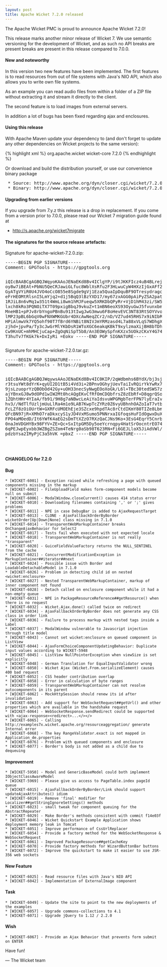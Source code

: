 ```yaml
---
layout: post
title: Apache Wicket 7.2.0 released
---
```


The Apache Wicket PMC is proud to announce Apache Wicket 7.2.0!

This release marks another minor release of Wicket 7. We
use semantic versioning for the development of Wicket, and as such no
API breaks are present breaks are present in this release compared to
7.0.0.

#### New and noteworthy

In this version two new features have been implemented. The first
features is to read resources from out of file systems with Java's
NIO API, which also allows you to write own file systems.

As an example you can read audio files from within a folder of
a ZIP file without extracting it and stream it directly to the
client.

The second feature is to load images from external servers.

In addition a lot of bugs has been fixed regarding ajax and enclosures.


#### Using this release

With Apache Maven update your dependency to (and don't forget to
update any other dependencies on Wicket projects to the same version):

{% highlight xml %}
<dependency>
    <groupId>org.apache.wicket</groupId>
    <artifactId>wicket-core</artifactId>
    <version>7.2.0</version>
</dependency>
{% endhighlight %}

Or download and build the distribution yourself, or use our
convenience binary package

<div class="highlight"><pre>
 * Source: http://www.apache.org/dyn/closer.cgi/wicket/7.2.0
 * Binary: http://www.apache.org/dyn/closer.cgi/wicket/7.2.0/binaries
</pre></div>

#### Upgrading from earlier versions

If you upgrade from 7.y.z this release is a drop in replacement. If
you come from a version prior to 7.0.0, please read our Wicket 7
migration guide found at

 * http://s.apache.org/wicket7migrate

#### The signatures for the source release artefacts:

Signature for apache-wicket-7.2.0.zip:

<div class="highlight"><pre>
-----BEGIN PGP SIGNATURE-----
Comment: GPGTools - https://gpgtools.org

iQIcBAABCgAGBQJWqyoKAAoJENaEKd8Bv4IClgYP/i9tJKKFIcz4uB4BLrej41HS
oy8w7iBEAt+PbNU5QeCRJawiGLfuc8WblXsRfu2F3HLwuCyW4HXzIjGxAFf2bjDL
GyATgVYiR0U4JVO4oCcO855e8Sgde9gVj1Eza5QuaIpDquBF9OTresydragcqJs8
eFrHEOMtRlsnI5LmYjq2+d1j5BqQ3lBzYXD17/my67zxAGG0pAiPyZSA2patQUTj
1RJiL8n6vMq1w351t4WmLi8wm1hMJFueqw5XRKDbQPyRr+VjD1hM43zi/SW5w1We
lxch8kRo3PQNOiTX7T09pxigBbqJ9vkuZ+t1mBN6eoXS93OyuGwJ5fvunxbmD9zf
MneHB1+pPJv8rbYngoPBnBu913tIwgJwG3mwu6F8oHevEVC3NT83RtSOYVvoXNve
lMP23pBL6bGqV0wFNXWMKGUbr4DXcAwNeqZCr2/nD/VZ7ud45RHS7x9iNIbRNrus
HPiAlmwVk7YQ5ohf90T7fBrd6YNBit8NIVJmYRMzasd4L7a88xVLqS7WDhgXMzk2
zjhd+jpvPa/Ty3cJwGrMlYKbDsR1WToXGC6eakqKBkT9xylzmaXijBH8bTDhok3u
Cw9KnUC+mhMHCjuCap+ZgOqNiSpT5b8/An3EOWySpfnKXzx5UOkzCKxY4G74raov
T3huTv7fKGk7k+DxIyRi
=Eokv
-----END PGP SIGNATURE-----
</pre></div>

Signature for apache-wicket-7.2.0.tar.gz:

<div class="highlight"><pre>
-----BEGIN PGP SIGNATURE-----
Comment: GPGTools - https://gpgtools.org

iQIcBAABCgAGBQJWqywsAAoJENaEKd8Bv4IC0KIP/2qWdbmhs6BYdX/bj3sjkrVx
r3tsuYWt8dYrK+qyUI2D1tB5i4Vd3i+2BPnvOGhyjUevTaiIvRQirYkYwRx7ZamE
9jsLzuoprYzQBObOd42Gy+uOH33necSyNwgEOoXoGk/L6l+TBc30tedSWS7zsBJY
ajYBnxGJ8w9dOPd1wIW2Mt0hcAQgEKvCfRfOmCDQbfrsZ8zEbRf+D8qgrQSoc0a3
1ZQhtHHr4YIaA/fb91/9H8g7aNBwcLeAiYaIdsvuWPGMgbTerFPN7lyEraIv73ra
hv3//NdTlfUzljmUuLlRa4m1o9LAB7KwpTcZYRz0Z6vyUBhnhOAZoIaT7vtbM7jA
FcLZf8zOiOUrtW+GXRFcUMOEhEje3SZcxe9hpdTAc8rCtdIKmY80TIZe8LbmZfQB
QFcBN97jR+XMhO7raDkxcyS1yJD4VxMSumo5PNNrxaIGfoqsHuFIdOgwxDuXmta3
FPO4aMOedD/It6YWfK4aEG2sDmTtXZzO7RXzQaCJNs9Ko+3EsG4EqrY5Cnrb2pKf
0naJmVDGHYBx98FYV+ZE+Qc+SxItpGM5Dy5oeYcrnqpy4HatSrOocntrEO74qQ3z
6qPEJwpEyxbb3WZBgZSZom4TeNrg0aSb98T623RN+Fi6GEJLloX5JiAdVWl/1IiF
pdzbYsa2IMyPjC3a5hVK
=pbxZ
-----END PGP SIGNATURE-----

</pre></div>

#### CHANGELOG for 7.2.0

#### Bug

    * [WICKET-6001] - Exception raised while refreshing a page with queued components missing in the markup
    * [WICKET-6002] - FileUploadField makes form-component models become null on submit
    * [WICKET-6006] - ModalWindow.closeCurrent() causes 414 status error
    * [WICKET-6010] - Downloading filenames containing ',' or ';' gives problems
    * [WICKET-6011] - NPE in case DebugBar is added to AjaxRequestTarget
    * [WICKET-6013] - CLONE - AjaxFallbackOrderByBorder wicketOrder[Up|Down|None] class missing in 7.1.0
    * [WICKET-6014] - TransparentWebMarkupContainer breaks OnChangeAjaxBehavior for Select2
    * [WICKET-6017] - Tests fail when executed with not expected locale
    * [WICKET-6018] - TransparentWebMarkupContainer is not really "transparent"
    * [WICKET-6020] - GuiceFieldValueFactory returns the NULL_SENTINEL from the cache
    * [WICKET-6021] - ConcurrentModificationException in MarkupContainer##iterator##next
    * [WICKET-6024] - Possible issue with Border and LoadableDetachableModel in 7.1.0
    * [WICKET-6026] - Problem in detecting child id on nested <wicket:enclosure>
    * [WICKET-6027] - Nested TransparentWebMarkupContainer, markup of inner component not found
    * [WICKET-6028] - Detach called on enclosure component while it had a non-empty queue
    * [WICKET-6031] - NPE in PackageResourceReference##getResource() when there is no request
    * [WICKET-6032] - Wicket.Ajax.done() called twice on redirect
    * [WICKET-6034] - AjaxFallbackOrderByBorder does not generate any CSS class in order link
    * [WICKET-6036] - Failure to process markup with nested tags inside a Label
    * [WICKET-6037] - ModalWindow vulnerable to Javascript injection through title model
    * [WICKET-6043] - Cannot set wicket:enclosure on queued component in ListView
    * [WICKET-6044] - AjaxFormChoiceComponentUpdatingBehavior: Duplicate input values according to WICKET-5948
    * [WICKET-6045] - ListView NullPointerException when viewSize is set explicitly
    * [WICKET-6048] - German Translation for EqualInputValidator wrong
    * [WICKET-6050] - Wicket Ajax (Wicket.From.serializeElement) causes 400 bad request
    * [WICKET-6052] - CSS header contribution overlap
    * [WICKET-6058] - Error in calculation of byte ranges
    * [WICKET-6059] - TransparentWebMarkupContainer can not resolve autocomponents in its parent
    * [WICKET-6062] - MockHttpSession should renew its id after invalidation
    * [WICKET-6063] - Add support for WebSocketRequest##getUrl() and other properties which are available in the handshake request
    * [WICKET-6064] - WebSocketResponse.sendRedirect could be supported with <ajax-response><redirect>...</></>
    * [WICKET-6065] - Calling http://examples7x.wicket.apache.org/resourceaggregation/ generate Internal error
    * [WICKET-6068] - The key RangeValidator.exact is not mapped in Application_de.properties
    * [WICKET-6076] - Problem with queued components and enclosure
    * [WICKET-6077] - Border's body is not added as a child due to dequeuing
    
#### Improvement

    * [WICKET-5950] - Model and GenericBaseModel could both implement IObjectClassAwareModel
    * [WICKET-5969] - Please give us access to PageTable.index pageId queue
    * [WICKET-6015] - AjaxFallbackOrderByBorder/Link should support updateAjaxAttributes() idiom
    * [WICKET-6019] - Remove 'final' modifier for Localizer##getStringIgnoreSettings() methods
    * [WICKET-6023] - small tweak for component queuing for the AbstractRepeater
    * [WICKET-6029] - Make Border's methods consistent with commit f14e03f
    * [WICKET-6046] - Wicket Quickstart Example Application shows deployment memory leak in Tomcat
    * [WICKET-6051] - Improve performance of CssUrlReplacer
    * [WICKET-6054] - Provide a factory method for the WebSocketResponse & WebSocketRequest
    * [WICKET-6061] - Improved PackageResource##getCacheKey
    * [WICKET-6070] - Provide factory methods for WizardButtonBar buttons
    * [WICKET-6072] - Improve the quickstart to make it easier to use JSR-356 web sockets

#### New Feature

    * [WICKET-6025] - Read resource files with Java's NIO API
    * [WICKET-6042] - Implementation of ExternalImage component
    
#### Task

    * [WICKET-6049] - Update the site to point to the new deployments of the examples
    * [WICKET-6057] - Upgrade commons-collections to 4.1
    * [WICKET-6071] - Upgrade jQuery to 1.12 / 2.2.0
    
#### Wish
    * [WICKET-6067] - Provide an Ajax Behavior that prevents form submit on ENTER

Have fun!

— The Wicket team
